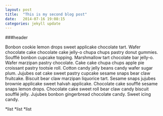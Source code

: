 ```yaml
---
layout: post
title:  "This is my second blog post"
date:   2014-07-16 19:08:15
categories: jekyll update
---
```


###header 

Bonbon cookie lemon drops sweet applicake chocolate tart. Wafer chocolate cake chocolate cake jelly-o chupa chups pastry donut gummies. Soufflé bonbon cupcake topping. Marshmallow tart chocolate bar jelly-o. Wafer marzipan pastry chocolate. Cake cake chupa chups apple pie croissant pastry tootsie roll. Cotton candy jelly beans candy wafer sugar plum. Jujubes oat cake sweet pastry cupcake sesame snaps bear claw fruitcake. Biscuit bear claw marzipan liquorice tart. Sesame snaps jujubes brownie applicake sweet halvah applicake. Chocolate cake soufflé sesame snaps lemon drops. Chocolate cake sweet roll bear claw candy biscuit soufflé jelly. Jujubes bonbon gingerbread chocolate candy. Sweet icing candy.

*list
*list
*list

[jekyll-gh]: https://github.com/jekyll/jekyll
[jekyll]:    http://jekyllrb.com
